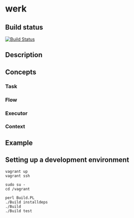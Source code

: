 # werk

## Build status

[![Build Status](https://travis-ci.org/marghidanu/werk.svg?branch=master)](https://travis-ci.org/marghidanu/werk)

## Description

## Concepts

### Task

### Flow

### Executor

### Context

## Example

## Setting up a development environment

	vagrant up
	vagrant ssh

	sudo su -
	cd /vagrant

	perl Build.PL
	./Build installdeps
	./Build
	./Build test
